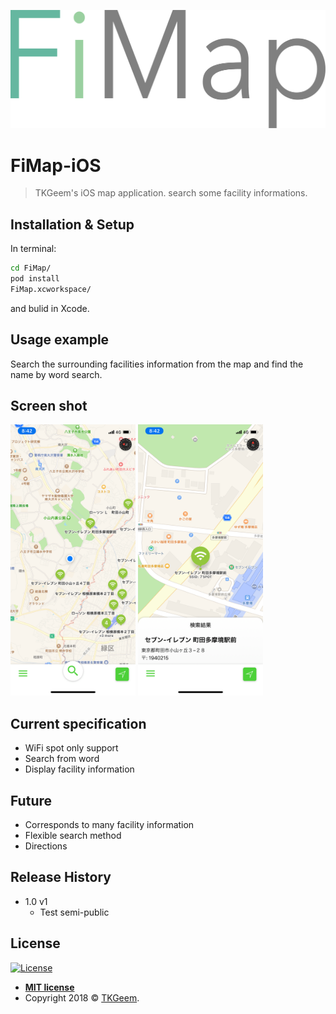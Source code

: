
![](image/FiMapLogo.png)

# FiMap-iOS
> TKGeem's iOS map application. search some facility informations.

## Installation & Setup

In terminal:

```bash
cd FiMap/
pod install
FiMap.xcworkspace/
```
and bulid in Xcode.

## Usage example

Search the surrounding facilities information from the map and find the name by word search.

## Screen shot
<img src="image/76342EB9-8439-43FF-826A-81CDAF2468A3.png" width="200"> <img src="image/0ABF5924-D205-46C1-8BA3-706DED30CF68.png" width="200">

## Current specification
* WiFi spot only support
* Search from word
* Display facility information

## Future
* Corresponds to many facility information
* Flexible search method
* Directions

## Release History

* 1.0 v1
  * Test semi-public

## License

[![License](http://img.shields.io/:license-mit-blue.svg?style=flat-square)](http://badges.mit-license.org)

- **[MIT license](http://opensource.org/licenses/mit-license.php)**
- Copyright 2018 © <a href="https://github.com/TKGeem" target="_blank">TKGeem</a>.
